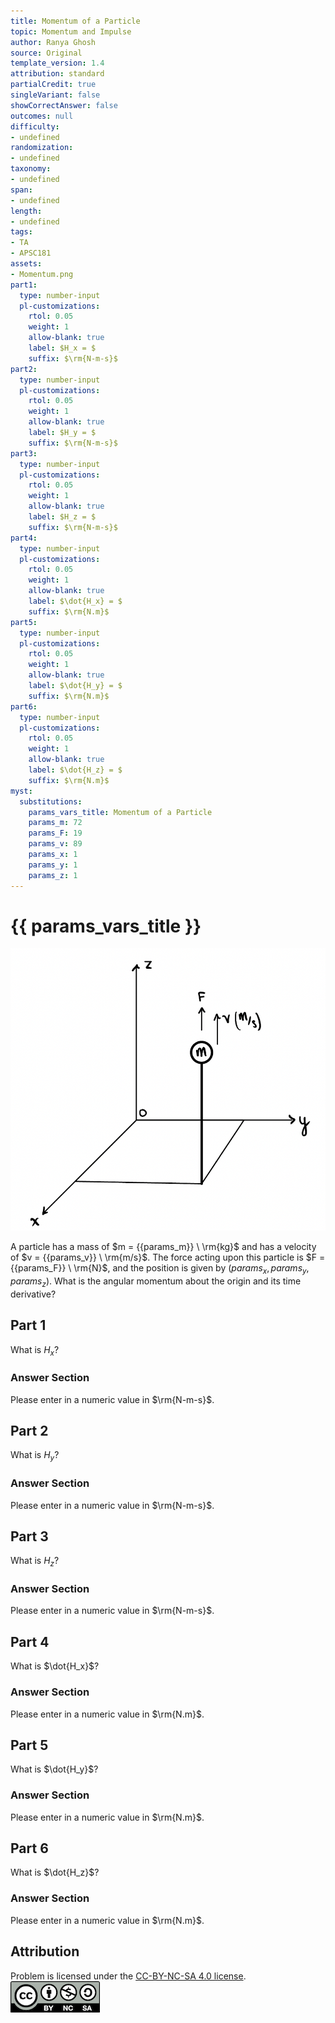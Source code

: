 ```yaml
---
title: Momentum of a Particle
topic: Momentum and Impulse
author: Ranya Ghosh
source: Original
template_version: 1.4
attribution: standard
partialCredit: true
singleVariant: false
showCorrectAnswer: false
outcomes: null
difficulty:
- undefined
randomization:
- undefined
taxonomy:
- undefined
span:
- undefined
length:
- undefined
tags:
- TA
- APSC181
assets:
- Momentum.png
part1:
  type: number-input
  pl-customizations:
    rtol: 0.05
    weight: 1
    allow-blank: true
    label: $H_x = $
    suffix: $\rm{N-m-s}$
part2:
  type: number-input
  pl-customizations:
    rtol: 0.05
    weight: 1
    allow-blank: true
    label: $H_y = $
    suffix: $\rm{N-m-s}$
part3:
  type: number-input
  pl-customizations:
    rtol: 0.05
    weight: 1
    allow-blank: true
    label: $H_z = $
    suffix: $\rm{N-m-s}$
part4:
  type: number-input
  pl-customizations:
    rtol: 0.05
    weight: 1
    allow-blank: true
    label: $\dot{H_x} = $
    suffix: $\rm{N.m}$
part5:
  type: number-input
  pl-customizations:
    rtol: 0.05
    weight: 1
    allow-blank: true
    label: $\dot{H_y} = $
    suffix: $\rm{N.m}$
part6:
  type: number-input
  pl-customizations:
    rtol: 0.05
    weight: 1
    allow-blank: true
    label: $\dot{H_z} = $
    suffix: $\rm{N.m}$
myst:
  substitutions:
    params_vars_title: Momentum of a Particle
    params_m: 72
    params_F: 19
    params_v: 89
    params_x: 1
    params_y: 1
    params_z: 1
---
```

# {{ params_vars_title }}
<img src="Momentum.png" width=800>

A particle has a mass of $m = {{params_m}} \ \rm{kg}$ and has a velocity of $v = {{params_v}} \ \rm{m/s}$. The force acting upon this particle is $F = {{params_F}} \ \rm{N}$, and the position is given by $({{params_x}} ,{{params_y}} ,{{params_z}} )$. What is the angular momentum about the origin and its time derivative?

## Part 1

What is $H_x$?

### Answer Section

Please enter in a numeric value in $\rm{N-m-s}$.

## Part 2

What is $H_y$?

### Answer Section

Please enter in a numeric value in $\rm{N-m-s}$.

## Part 3

What is $H_z$?

### Answer Section

Please enter in a numeric value in $\rm{N-m-s}$.

## Part 4

What is $\dot{H_x}$?

### Answer Section

Please enter in a numeric value in $\rm{N.m}$.

## Part 5

What is $\dot{H_y}$?

### Answer Section

Please enter in a numeric value in $\rm{N.m}$.

## Part 6

What is $\dot{H_z}$?

### Answer Section

Please enter in a numeric value in $\rm{N.m}$.

## Attribution

Problem is licensed under the [CC-BY-NC-SA 4.0 license](https://creativecommons.org/licenses/by-nc-sa/4.0/).<br> ![The Creative Commons 4.0 license requiring attribution-BY, non-commercial-NC, and share-alike-SA license.](https://raw.githubusercontent.com/firasm/bits/master/by-nc-sa.png)